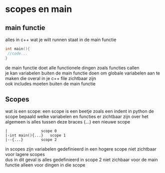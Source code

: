 # scopes en main

## main functie
alles in c++ wat je wilt runnen staat in de main functie 
```cpp
int main(){
 //code...
}
```
de main functie doet alle functionele dingen zoals functies callen  
je kan variabelen buiten de main functie doen om globale variabelen aan te maken die overal in je c++ file zichtbaar zijn  
ook includes moeten buiten de main functie

## Scopes
wat is een scope: een scope is een beetje zoals een indent in python
de scope bepaald welke variabelen en functies er zichtbaar zijn over het algemeen is alles tussen deze braces {...} een nieuwe scope  

    |               scope 0  
    |-int main(){...}   scope 1  
    |--{...}        scope 2

in scopes zijn variabelen gedefinieerd in een hogere scope
niet zichtbaar voor lagere scopes  
dus in dit geval is alles gedefinieerd in scope 2 niet zichbaar voor de main functie alleen voor dingen in die scope
